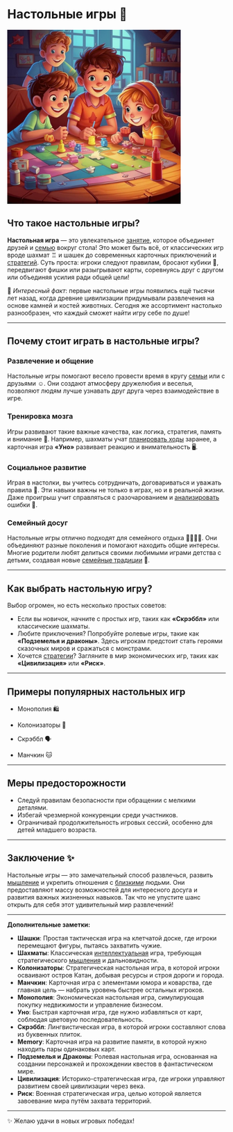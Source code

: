 # **Настольные игры** 🎲

<img src="../../../../WORK/entertainment/hobbies/джэпэги/наст_игры.jpeg" width="400" height="400" />

## Что такое настольные игры?

**Настольная игра** — это увлекательное [занятие](хобби.md), которое объединяет друзей и [семью](домашние.md) вокруг стола! Это может быть всё, от классических игр вроде шахмат ♖️ и шашек до современных карточных приключений и [стратегий](видеоигры.md). Суть проста: игроки следуют правилам, бросают кубики 🎲, передвигают фишки или разыгрывают карты, соревнуясь друг с другом или объединяя усилия ради общей цели!

🌟 *Интересный факт*: первые настольные игры появились ещё тысячи лет назад, когда древние цивилизации придумывали развлечения на основе камней и костей животных. Сегодня же ассортимент настолько разнообразен, что каждый сможет найти игру себе по душе!

---

## Почему стоит играть в настольные игры?

### Развлечение и общение

Настольные игры помогают весело провести время в кругу [семьи](домашние.md) или с друзьями ☺️. Они создают атмосферу дружелюбия и веселья, позволяют людям лучше узнавать друг друга через взаимодействие в игре.

### Тренировка мозга

Игры развивают такие важные качества, как логика, стратегия, память и внимание 🧠. Например, шахматы учат [планировать ходы](видеоигры.md) заранее, а карточная игра **«Уно»** развивает реакцию и внимательность 🖥️.

### Социальное развитие

Играя в настолки, вы учитесь сотрудничать, договариваться и уважать правила 🤝. Эти навыки важны не только в играх, но и в реальной жизни. Даже проигрыш учит справляться с разочарованием и [анализировать](интеллектуальные.md) ошибки 🙌.

### Семейный досуг

Настольные игры отлично подходят для семейного отдыха 👨‍👩‍👧‍👦. Они объединяют разные поколения и помогают находить общие интересы. Многие родители любят делиться своими любимыми играми детства с детьми, создавая новые [семейные традиции](домашние.md) 💫.

---

## Как выбрать настольную игру?

Выбор огромен, но есть несколько простых советов:

- Если вы новичок, начните с простых игр, таких как **«Скрэббл»** или классические шахматы.
- Любите приключения? Попробуйте ролевые игры, такие как **«Подземелья и драконы»**. Здесь игрокам предстоит стать героями сказочных миров и сражаться с монстрами.
- Хочется [стратегии](видеоигры.md)? Загляните в мир экономических игр, таких как **«Цивилизация»** или **«Риск»**.

---

## Примеры популярных настольных игр

- Монополия 🛍️
  
- Колонизаторы 🏡
  
- Скрэббл 🗣️
  
- Манчкин 🐱

---

## Меры предосторожности

- Следуй правилам безопасности при обращении с мелкими деталями.
- Избегай чрезмерной конкуренции среди участников.
- Ограничивай продолжительность игровых сессий, особенно для детей младшего возраста.

---

## Заключение ✨

Настольные игры — это замечательный способ развлечься, развить [мышление](интеллектуальные.md) и укрепить отношения с [близкими](домашние.md) людьми. Они предоставляют массу возможностей для интересного досуга и развития важных жизненных навыков. Так что не упустите шанс открыть для себя этот удивительный мир развлечений!

---

**Дополнительные заметки:**

- **Шашки**: Простая тактическая игра на клетчатой доске, где игроки перемещают фигуры, пытаясь захватить чужие.
- **Шахматы**: Классическая [интеллектуальная](интеллектуальные.md) игра, требующая стратегического [мышления](интеллектуальные.md) и дальновидности.
- **Колонизаторы**: Стратегическая настольная игра, в которой игроки осваивают остров Катан, добывая ресурсы и строя дороги и города.
- **Манчкин**: Карточная игра с элементами юмора и коварства, где главная цель — набрать уровень быстрее остальных игроков.
- **Монополия**: Экономическая настольная игра, симулирующая покупку недвижимости и управление бизнесом.
- **Уно**: Быстрая карточная игра, где нужно избавляться от карт, соблюдая цветовую последовательность.
- **Скрэббл**: Лингвистическая игра, в которой игроки составляют слова из буквенных плиток.
- **Memory**: Карточная игра на развитие памяти, в которой нужно находить пары одинаковых карт.
- **Подземелья и Драконы**: Ролевая настольная игра, основанная на создании персонажей и прохождении квестов в фантастическом мире.
- **Цивилизация**: Историко-стратегическая игра, где игроки управляют развитием своей цивилизации через века.
- **Риск**: Военная стратегическая игра, целью которой является завоевание мира путём захвата территорий.

---

✨ Желаю удачи в новых игровых победах!
